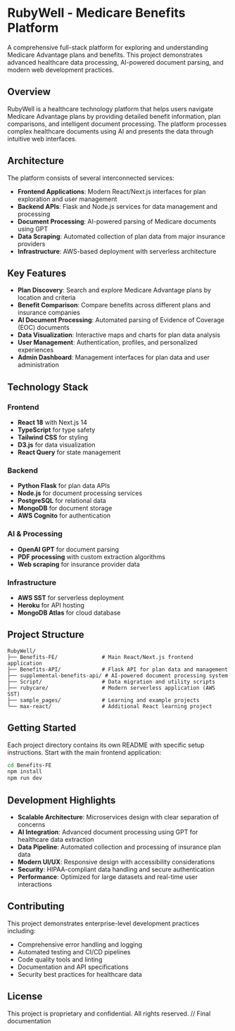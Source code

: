 # RubyWell - Medicare Benefits Platform

A comprehensive full-stack platform for exploring and understanding Medicare Advantage plans and benefits. This project demonstrates advanced healthcare data processing, AI-powered document parsing, and modern web development practices.

## Overview

RubyWell is a healthcare technology platform that helps users navigate Medicare Advantage plans by providing detailed benefit information, plan comparisons, and intelligent document processing. The platform processes complex healthcare documents using AI and presents the data through intuitive web interfaces.

## Architecture

The platform consists of several interconnected services:

- **Frontend Applications**: Modern React/Next.js interfaces for plan exploration and user management
- **Backend APIs**: Flask and Node.js services for data management and processing
- **Document Processing**: AI-powered parsing of Medicare documents using GPT
- **Data Scraping**: Automated collection of plan data from major insurance providers
- **Infrastructure**: AWS-based deployment with serverless architecture

## Key Features

- **Plan Discovery**: Search and explore Medicare Advantage plans by location and criteria
- **Benefit Comparison**: Compare benefits across different plans and insurance companies
- **AI Document Processing**: Automated parsing of Evidence of Coverage (EOC) documents
- **Data Visualization**: Interactive maps and charts for plan data analysis
- **User Management**: Authentication, profiles, and personalized experiences
- **Admin Dashboard**: Management interfaces for plan data and user administration

## Technology Stack

### Frontend
- **React 18** with Next.js 14
- **TypeScript** for type safety
- **Tailwind CSS** for styling
- **D3.js** for data visualization
- **React Query** for state management

### Backend
- **Python Flask** for plan data APIs
- **Node.js** for document processing services
- **PostgreSQL** for relational data
- **MongoDB** for document storage
- **AWS Cognito** for authentication

### AI & Processing
- **OpenAI GPT** for document parsing
- **PDF processing** with custom extraction algorithms
- **Web scraping** for insurance provider data

### Infrastructure
- **AWS SST** for serverless deployment
- **Heroku** for API hosting
- **MongoDB Atlas** for cloud database

## Project Structure

```
RubyWell/
├── Benefits-FE/              # Main React/Next.js frontend application
├── Benefits-API/             # Flask API for plan data and management
├── supplemental-benefits-api/ # AI-powered document processing system
├── Script/                   # Data migration and utility scripts
├── rubycare/                 # Modern serverless application (AWS SST)
├── sample_pages/             # Learning and example projects
└── max-react/                # Additional React learning project
```

## Getting Started

Each project directory contains its own README with specific setup instructions. Start with the main frontend application:

```bash
cd Benefits-FE
npm install
npm run dev
```

## Development Highlights

- **Scalable Architecture**: Microservices design with clear separation of concerns
- **AI Integration**: Advanced document processing using GPT for healthcare data extraction
- **Data Pipeline**: Automated collection and processing of insurance plan data
- **Modern UI/UX**: Responsive design with accessibility considerations
- **Security**: HIPAA-compliant data handling and secure authentication
- **Performance**: Optimized for large datasets and real-time user interactions

## Contributing

This project demonstrates enterprise-level development practices including:
- Comprehensive error handling and logging
- Automated testing and CI/CD pipelines
- Code quality tools and linting
- Documentation and API specifications
- Security best practices for healthcare data

## License

This project is proprietary and confidential. All rights reserved.
// Final documentation
